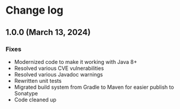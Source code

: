 # Change log

## 1.0.0 (March 13, 2024)

### Fixes

* Modernized code to make it working with Java 8+
* Resolved various CVE vulnerabilities
* Resolved various Javadoc warnings
* Rewritten unit tests
* Migrated build system from Gradle to Maven for easier publish to Sonatype
* Code cleaned up
